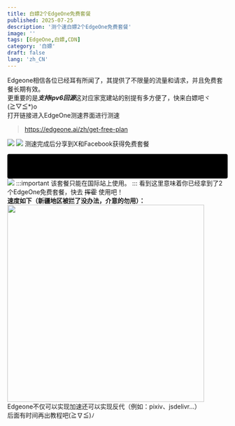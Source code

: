 ```yaml
---
title: 白嫖2个EdgeOne免费套餐
published: 2025-07-25
description: '测个速白嫖2个EdgeOne免费套餐'
image: ''
tags: [EdgeOne,白嫖,CDN]
category: '白嫖'
draft: false 
lang: 'zh_CN'
---
```

Edgeone相信各位已经耳有所闻了，其提供了不限量的流量和请求，并且免费套餐长期有效。 \
更重要的是***支持ipv6回源***这对应家宽建站的别提有多方便了，快来白嫖吧ヾ(≧▽≦*)o \
打开链接进入EdgeOne测速界面进行测速
> https://edgeone.ai/zh/get-free-plan

![](https://cdn-js.moeworld.top/gh/AkatsukiMio/cdn1/img/3-2025/202508201506915.png)
![](https://cdn-js.moeworld.top/gh/AkatsukiMio/cdn1/img/3-2025/202508201506916.png)
测速完成后分享到X和Facebook获得免费套餐<div style="background-color: #000; color: #000; padding: 8px; border-radius: 4px; display: inline-block; cursor: default;" onmouseover="this.style.color='#fff'" onmouseout="this.style.color='#000'">其实可以不用分享，进去后在里面转一下就会认为你分享了，这才是真正的白嫖哦o((>ω< ))o</div>
![](https://cdn-js.moeworld.top/gh/AkatsukiMio/cdn1/img/3-2025/202508201506324.png)
:::important
该套餐只能在国际站上使用。
:::
看到这里意味着你已经拿到了2个EdgeOne免费套餐，快去 ~~挥霍~~ 使用吧！ \
**速度如下（新疆地区被拦了没办法，介意的勿用）：**
<img src="https://cdn-js.moeworld.top/gh/AkatsukiMio/cdn1/img/3-2025/202508201544556.jpg " width="450px" height="450px">
Edgeone不仅可以实现加速还可以实现反代（例如：pixiv、jsdelivr...） \
后面有时间再出教程吧(≧∇≦)ﾉ